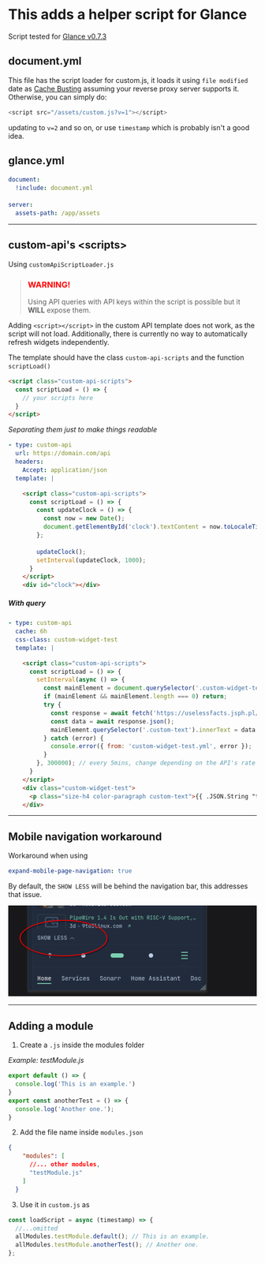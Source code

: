 # This adds a helper script for Glance
Script tested for [Glance v0.7.3](https://github.com/glanceapp/glance/releases/tag/v0.7.3)
## document.yml
This file has the script loader for custom.js, it loads it using `file modified` date as [Cache Busting](https://www.keycdn.com/support/what-is-cache-busting) assuming your reverse proxy server supports it. Otherwise, you can simply do:
```js
<script src="/assets/custom.js?v=1"></script>
```
updating to `v=2` and so on, or use `timestamp` which is probably isn't a good idea.

## glance.yml
```yml
document:
  !include: document.yml

server:
  assets-path: /app/assets
```

---

## custom-api's \<scripts\>
Using `customApiScriptLoader.js`
> ### <span style="color:red;">WARNING!</span>
> Using API queries with API keys within the script is possible but it **WILL** expose them.

Adding `<script></script>` in the custom API template does not work, as the script will not load. Additionally, there is currently no way to automatically refresh widgets independently.

The template should have the class `custom-api-scripts` and the function `scriptLoad()`
```html
<script class="custom-api-scripts">
  const scriptLoad = () => {
    // your scripts here
  }
</script>
```

*Separating them just to make things readable*
```yml
- type: custom-api
  url: https://domain.com/api
  headers:
    Accept: application/json
  template: |
```
```html
    <script class="custom-api-scripts">
      const scriptLoad = () => {
        const updateClock = () => {
          const now = new Date();
          document.getElementById('clock').textContent = now.toLocaleTimeString();
        };

        updateClock();
        setInterval(updateClock, 1000);
      }
    </script>
    <div id="clock"></div>
```
##### With query
```yml
- type: custom-api
  cache: 6h
  css-class: custom-widget-test
  template: |
```
```html
    <script class="custom-api-scripts">
      const scriptLoad = () => {
        setInterval(async () => {
          const mainElement = document.querySelector('.custom-widget-test');
          if (mainElement && mainElement.length === 0) return;
          try {
            const response = await fetch('https://uselessfacts.jsph.pl/api/v2/facts/random');
            const data = await response.json();
            mainElement.querySelector('.custom-text').innerText = data.text;
          } catch (error) {
            console.error({ from: 'custom-widget-test.yml', error });
          }
        }, 300000); // every 5mins, change depending on the API's rate limit
      }
    </script>
    <div class="custom-widget-test">
      <p class="size-h4 color-paragraph custom-text">{{ .JSON.String "text" }}</p>
    </div>
```

---

## Mobile navigation workaround
Workaround when using
```yml
expand-mobile-page-navigation: true
```

By default, the `SHOW LESS` will be behind the navigation bar, this addresses that issue.

![Mobile Navigation fix](../screenshots/mobile-nav-fix.png)

---

## Adding a module
1. Create a `.js` inside the modules folder
  
  *Example: testModule.js*
```js
export default () => {
  console.log('This is an example.')
}
export const anotherTest = () => {
  console.log('Another one.');
}
```
2. Add the file name inside `modules.json`
```json
{
    "modules": [
      //... other modules,
      "testModule.js"
    ]
  }
```
3. Use it in `custom.js` as
```js
const loadScript = async (timestamp) => {
  //...omitted
  allModules.testModule.default(); // This is an example.
  allModules.testModule.anotherTest(); // Another one.
};
```